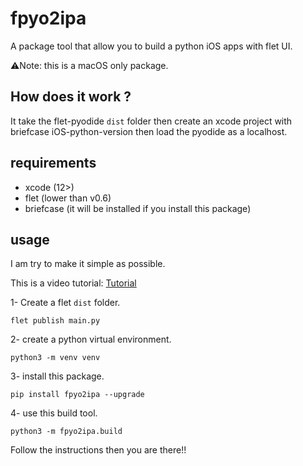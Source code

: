 # fpyo2ipa
A package tool that allow you to build a python iOS apps with flet UI.

⚠️Note: this is a macOS only package.

## How does it work ?
It take the flet-pyodide `dist` folder then create an xcode project with briefcase iOS-python-version then load the pyodide as a localhost.

## requirements
- xcode (12>)
- flet (lower than v0.6)
- briefcase (it will be installed if you install this package)

## usage
I am try to make it simple as possible.

This is a video tutorial: [Tutorial](https://youtu.be/PC9sXtuKqPQ)

1- Create a flet `dist` folder.

```
flet publish main.py
```

2- create a python virtual environment.

```
python3 -m venv venv
```

3- install this package.

```
pip install fpyo2ipa --upgrade
```

4- use this build tool.

```
python3 -m fpyo2ipa.build
```
Follow the instructions then you are there!!
